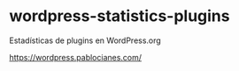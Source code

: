 # wordpress-statistics-plugins
Estadísticas de plugins en WordPress.org

https://wordpress.pablocianes.com/
